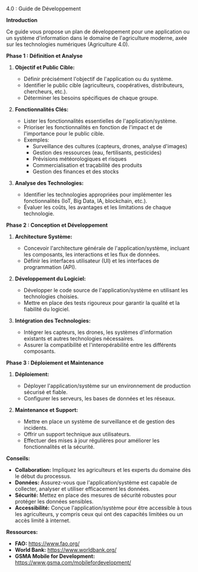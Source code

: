  4.0 : Guide de Développement

**Introduction**

Ce guide vous propose un plan de développement pour une application ou un système d'information dans le domaine de l'agriculture moderne, axée sur les technologies numériques (Agriculture 4.0).  

**Phase 1 : Définition et Analyse**

1. **Objectif et Public Cible:**
    * Définir précisément l'objectif de l'application ou du système. 
    * Identifier le public cible (agriculteurs, coopératives, distributeurs, chercheurs, etc.).
    * Déterminer les besoins spécifiques de chaque groupe.

2. **Fonctionnalités Clés:**
    * Lister les fonctionnalités essentielles de l'application/système.
    * Prioriser les fonctionnalités en fonction de l'impact et de l'importance pour le public cible.
    * Exemples:
        * Surveillance des cultures (capteurs, drones, analyse d'images)
        * Gestion des ressources (eau, fertilisants, pesticides)
        * Prévisions météorologiques et risques
        * Commercialisation et traçabilité des produits
        * Gestion des finances et des stocks

3. **Analyse des Technologies:**
    * Identifier les technologies appropriées pour implémenter les fonctionnalités (IoT, Big Data, IA, blockchain, etc.).
    * Évaluer les coûts, les avantages et les limitations de chaque technologie.

**Phase 2 : Conception et Développement**

1. **Architecture Système:**
    * Concevoir l'architecture générale de l'application/système, incluant les composants, les interactions et les flux de données.
    * Définir les interfaces utilisateur (UI) et les interfaces de programmation (API).

2. **Développement du Logiciel:**
    * Développer le code source de l'application/système en utilisant les technologies choisies.
    * Mettre en place des tests rigoureux pour garantir la qualité et la fiabilité du logiciel.

3. **Intégration des Technologies:**
    * Intégrer les capteurs, les drones, les systèmes d'information existants et autres technologies nécessaires.
    * Assurer la compatibilité et l'interopérabilité entre les différents composants.

**Phase 3 : Déploiement et Maintenance**

1. **Déploiement:**
    * Déployer l'application/système sur un environnement de production sécurisé et fiable.
    * Configurer les serveurs, les bases de données et les réseaux.

2. **Maintenance et Support:**
    * Mettre en place un système de surveillance et de gestion des incidents.
    * Offrir un support technique aux utilisateurs.
    * Effectuer des mises à jour régulières pour améliorer les fonctionnalités et la sécurité.

**Conseils:**

* **Collaboration:** Impliquez les agriculteurs et les experts du domaine dès le début du processus.
* **Données:** Assurez-vous que l'application/système est capable de collecter, analyser et utiliser efficacement les données.
* **Sécurité:** Mettez en place des mesures de sécurité robustes pour protéger les données sensibles.
* **Accessibilité:** Conçue l'application/système pour être accessible à tous les agriculteurs, y compris ceux qui ont des capacités limitées ou un accès limité à internet.

**Ressources:**

* **FAO:** https://www.fao.org/
* **World Bank:** https://www.worldbank.org/
* **GSMA Mobile for Development:** https://www.gsma.com/mobilefordevelopment/



